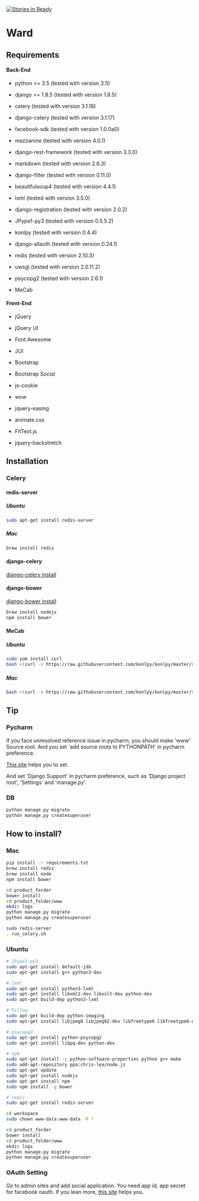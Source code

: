 [![Stories in Ready](https://badge.waffle.io/egaoneko/fb_archive.png?label=ready&title=Ready)](https://waffle.io/egaoneko/fb_archive)

# Ward

## Requirements

#### Back-End

* python >= 3.5 (tested with version 3.5)
* django >= 1.8.5 (tested with version 1.8.5)
* celery (tested with version 3.1.18)
* django-celery (tested with version 3.1.17)
* facebook-sdk (tested with version 1.0.0a0)
* mezzanine (tested with version 4.0.1)
* django-rest-framework (tested with version 3.3.0)
* markdown (tested with version 2.6.3)
* django-filter (tested with version 0.11.0)
* beautifulsoup4 (tested with version 4.4.1)
* lxml (tested with version 3.5.0)
* django-registration (tested with version 2.0.2)
* JPype1-py3 (tested with version 0.5.5.2)
* konlpy (tested with version 0.4.4)
* django-allauth (tested with version 0.24.1)
* redis (tested with version 2.10.3)
* uwsgi (tested with version 2.0.11.2)


* psycopg2 (tested with version 2.6.1)
* MeCab

#### Front-End

* jQuery
* jQuery UI
* Font Awesome
* JUI
* Bootstrap
* Bootstrap Social


* js-cookie
* wow
* jquery-easing
* animate.css
* FitText.js
* jquery-backstretch

## Installation

### Celery

#### redis-server

##### Ubuntu

```bash
sudo apt-get install redis-server
```

##### Mac

```bash
brew install redis
```


#### django-celery

[django-celery install](http://docs.celeryproject.org/en/latest/django/first-steps-with-django.html#using-the-django-orm-cache-as-a-result-backend)


#### django-bower

[django-bower install](https://django-bower.readthedocs.org/en/latest/installation.html)

```bash
brew install nodejs
npm install bower
```

#### MeCab

##### Ubuntu

```bash
sudo yum install curl
bash <(curl -s https://raw.githubusercontent.com/konlpy/konlpy/master/scripts/mecab.sh)
```

##### Mac

```bash
bash <(curl -s https://raw.githubusercontent.com/konlpy/konlpy/master/scripts/mecab.sh)
```

## Tip

### Pycharm

If you face unresolved reference issue in pycharm, you should make 'www' Source root. And you set 'add source roots to PYTHONPATH' in pycharm preference.

[This site](http://stackoverflow.com/questions/21236824/unresolved-reference-issue-in-pycharm) helps you to set.

And set 'Django Support' in pycharm preference, such as 'Django project root', 'Settings' and 'manage.py'.


### DB

```bash
python manage.py migrate
python manage.py createsuperuser
```


## How to install?

### Mac

```bash
pip install -r requirements.txt
brew install redis
brew install node
npm install bower

cd product_forder
bower install
cd product_folder/www
mkdir logs
python manage.py migrate
python manage.py createsuperuser

sudo redis-server
. run_celery.sh
```

### Ubuntu

```bash
# JPype1-py3
sudo apt-get install default-jdk
sudo apt-get install g++ python3-dev

# lxml
sudo apt-get install python3-lxml
sudo apt-get install libxml2-dev libxslt-dev python-dev
sudo apt-get build-dep python3-lxml

# Pillow
sudo apt-get build-dep python-imaging
sudo apt-get install libjpeg8 libjpeg62-dev libfreetype6 libfreetype6-dev

# psycopg2
sudo apt-get install python-psycopg2
sudo apt-get install libpq-dev python-dev

# npm
sudo apt-get install -y python-software-properties python g++ make
sudo add-apt-repository ppa:chris-lea/node.js
sudo apt-get update
sudo apt-get install nodejs
sudo apt-get install npm
sudo npm install -g bower

# redis
sudo apt-get install redis-server

cd workspace
sudo chown www-data:www-data -R *

cd product_forder
bower install
cd product_folder/www
mkdir logs
python manage.py migrate
python manage.py createsuperuser

```

### OAuth Setting

Go to admin sites and add social application.
You need app id, app secret for facebook oauth.
If you lean more, [this site](https://godjango.com/65-starting-with-django-allauth/) helps you.
